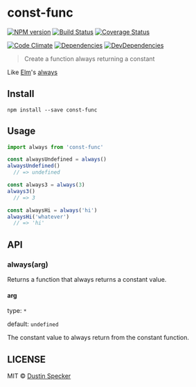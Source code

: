# const-func
[![NPM version](https://badge.fury.io/js/const-func.svg)](https://badge.fury.io/js/const-func) [![Build Status](https://travis-ci.org/dustinspecker/const-func.svg)](https://travis-ci.org/dustinspecker/const-func) [![Coverage Status](https://img.shields.io/coveralls/dustinspecker/const-func.svg)](https://coveralls.io/r/dustinspecker/const-func?branch=master)

[![Code Climate](https://codeclimate.com/github/dustinspecker/const-func/badges/gpa.svg)](https://codeclimate.com/github/dustinspecker/const-func) [![Dependencies](https://david-dm.org/dustinspecker/const-func.svg)](https://david-dm.org/dustinspecker/const-func/#info=dependencies&view=table) [![DevDependencies](https://david-dm.org/dustinspecker/const-func/dev-status.svg)](https://david-dm.org/dustinspecker/const-func/#info=devDependencies&view=table)

> Create a function always returning a constant

Like [Elm](http://elm-lang.org/)'s [always](http://package.elm-lang.org/packages/elm-lang/core/latest/Basics#always)

## Install
```
npm install --save const-func
```

## Usage
```javascript
import always from 'const-func'

const alwaysUndefined = always()
alwaysUndefined()
  // => undefined

const always3 = always(3)
always3()
  // => 3

const alwaysHi = always('hi')
alwaysHi('whatever')
  // => 'hi'
```

## API

### always(arg)
Returns a function that always returns a constant value.

#### arg
type: `*`

default: `undefined`

The constant value to always return from the constant function.

## LICENSE
MIT © [Dustin Specker](https://github.com/dustinspecker)
